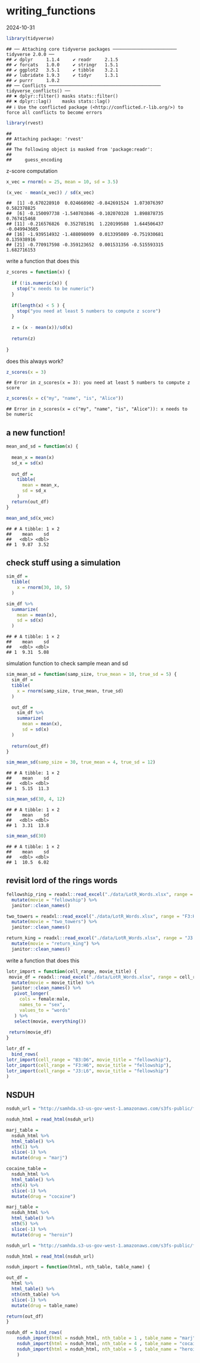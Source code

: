 writing_functions
================
2024-10-31

``` r
library(tidyverse)
```

    ## ── Attaching core tidyverse packages ──────────────────────── tidyverse 2.0.0 ──
    ## ✔ dplyr     1.1.4     ✔ readr     2.1.5
    ## ✔ forcats   1.0.0     ✔ stringr   1.5.1
    ## ✔ ggplot2   3.5.1     ✔ tibble    3.2.1
    ## ✔ lubridate 1.9.3     ✔ tidyr     1.3.1
    ## ✔ purrr     1.0.2     
    ## ── Conflicts ────────────────────────────────────────── tidyverse_conflicts() ──
    ## ✖ dplyr::filter() masks stats::filter()
    ## ✖ dplyr::lag()    masks stats::lag()
    ## ℹ Use the conflicted package (<http://conflicted.r-lib.org/>) to force all conflicts to become errors

``` r
library(rvest)
```

    ## 
    ## Attaching package: 'rvest'
    ## 
    ## The following object is masked from 'package:readr':
    ## 
    ##     guess_encoding

z-score computation

``` r
x_vec = rnorm(n = 25, mean = 10, sd = 3.5)

(x_vec - mean(x_vec)) / sd(x_vec)
```

    ##  [1] -0.670228910  0.024668902 -0.842691524  1.073076397  0.582378825
    ##  [6] -0.150097738 -1.540703846 -0.102070328  1.898878735  0.767415468
    ## [11] -0.216576826  0.352785191  1.220199588  1.644506437 -0.049943605
    ## [16] -1.939514932 -1.488098099  0.013395089 -0.751930681  0.135938916
    ## [21] -0.770917598 -0.359123652  0.001531356 -0.515593315  1.682716153

write a function that does this

``` r
z_scores = function(x) {
  
  if (!is.numeric(x)) {
    stop("x needs to be numeric")
  }
  
  if(length(x) < 5 ) {
    stop("you need at least 5 numbers to compute z score")
  }
  
  z = (x - mean(x))/sd(x)
  
  return(z)
  
}
```

does this always work?

``` r
z_scores(x = 3)
```

    ## Error in z_scores(x = 3): you need at least 5 numbers to compute z score

``` r
z_scores(x = c("my", "name", "is", "Alice"))
```

    ## Error in z_scores(x = c("my", "name", "is", "Alice")): x needs to be numeric

## a new function!

``` r
mean_and_sd = function(x) {
  
  mean_x = mean(x)
  sd_x = sd(x)
  
  out_df = 
    tibble(
      mean = mean_x,
      sd = sd_x
    )
  return(out_df)
}

mean_and_sd(x_vec)
```

    ## # A tibble: 1 × 2
    ##    mean    sd
    ##   <dbl> <dbl>
    ## 1  9.87  3.52

## check stuff using a simulation

``` r
sim_df =
  tibble(
    x = rnorm(30, 10, 5)
  )

sim_df %>% 
  summarize(
    mean = mean(x),
    sd = sd(x)
  )
```

    ## # A tibble: 1 × 2
    ##    mean    sd
    ##   <dbl> <dbl>
    ## 1  9.31  5.08

simulation function to check sample mean and sd

``` r
sim_mean_sd = function(samp_size, true_mean = 10, true_sd = 5) {
  sim_df =
  tibble(
    x = rnorm(samp_size, true_mean, true_sd)
  )

  out_df = 
    sim_df %>%
    summarize(
      mean = mean(x),
      sd = sd(x)
  )
  
  return(out_df)
}

sim_mean_sd(samp_size = 30, true_mean = 4, true_sd = 12)
```

    ## # A tibble: 1 × 2
    ##    mean    sd
    ##   <dbl> <dbl>
    ## 1  5.15  11.3

``` r
sim_mean_sd(30, 4, 12)
```

    ## # A tibble: 1 × 2
    ##    mean    sd
    ##   <dbl> <dbl>
    ## 1  3.31  13.8

``` r
sim_mean_sd(30)
```

    ## # A tibble: 1 × 2
    ##    mean    sd
    ##   <dbl> <dbl>
    ## 1  10.5  6.02

## revisit lord of the rings words

``` r
fellowship_ring = readxl::read_excel("./data/LotR_Words.xlsx", range = "B3:D6") |>
  mutate(movie = "fellowship") %>% 
  janitor::clean_names()

two_towers = readxl::read_excel("./data/LotR_Words.xlsx", range = "F3:H6") |>
  mutate(movie = "two_towers") %>% 
  janitor::clean_names()

return_king = readxl::read_excel("./data/LotR_Words.xlsx", range = "J3:L6") |>
  mutate(movie = "return_king") %>% 
  janitor::clean_names()
```

write a function that does this

``` r
lotr_import = function(cell_range, movie_title) {
 movie_df = readxl::read_excel("./data/LotR_Words.xlsx", range = cell_range) |>
  mutate(movie = movie_title) %>% 
  janitor::clean_names() %>% 
   pivot_longer(
     cols = female:male,
     names_to = "sex",
     values_to = "words"
   ) %>% 
   select(movie, everything())
 
 return(movie_df)
}

lotr_df = 
  bind_rows(
lotr_import(cell_range = "B3:D6", movie_title = "fellowship"),
lotr_import(cell_range = "F3:H6", movie_title = "fellowship"),
lotr_import(cell_range = "J3:L6", movie_title = "fellowship")
)
```

## NSDUH

``` r
nsduh_url = "http://samhda.s3-us-gov-west-1.amazonaws.com/s3fs-public/field-uploads/2k15StateFiles/NSDUHsaeShortTermCHG2015.htm"

nsduh_html = read_html(nsduh_url)

marj_table = 
  nsduh_html %>% 
  html_table() %>% 
  nth(1) %>% 
  slice(-1) %>% 
  mutate(drug = "marj")

cocaine_table = 
  nsduh_html %>% 
  html_table() %>% 
  nth(4) %>% 
  slice(-1) %>% 
  mutate(drug = "cocaine")

marj_table = 
  nsduh_html %>% 
  html_table() %>% 
  nth(5) %>% 
  slice(-1) %>% 
  mutate(drug = "heroin")
```

``` r
nsduh_url = "http://samhda.s3-us-gov-west-1.amazonaws.com/s3fs-public/field-uploads/2k15StateFiles/NSDUHsaeShortTermCHG2015.htm"

nsduh_html = read_html(nsduh_url)

nsduh_import = function(html, nth_table, table_name) {

out_df = 
  html %>% 
  html_table() %>% 
  nth(nth_table) %>% 
  slice(-1) %>% 
  mutate(drug = table_name)

return(out_df)
}

nsduh_df = bind_rows(
    nsduh_import(html = nsduh_html, nth_table = 1 , table_name = "marj"),
    nsduh_import(html = nsduh_html, nth_table = 4 , table_name = "cocaine"),
    nsduh_import(html = nsduh_html, nth_table = 5 , table_name = "heroin")
    )
```
